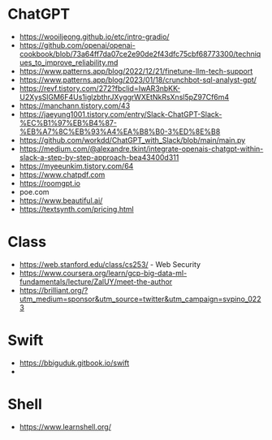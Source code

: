 # ChatGPT
* https://wooiljeong.github.io/etc/intro-gradio/
* https://github.com/openai/openai-cookbook/blob/73a64ff7da07ce2e90de2f43dfc75cbf68773300/techniques_to_improve_reliability.md
* https://www.patterns.app/blog/2022/12/21/finetune-llm-tech-support
* https://www.patterns.app/blog/2023/01/18/crunchbot-sql-analyst-gpt/
* https://revf.tistory.com/272?fbclid=IwAR3nbKK-U2XysSlGM6F4Us1iglzbthrJXyggrWXEtNkRsXnsl5pZ97Cf6m4
* https://manchann.tistory.com/43
* https://jaeyung1001.tistory.com/entry/Slack-ChatGPT-Slack-%EC%B1%97%EB%B4%87-%EB%A7%8C%EB%93%A4%EA%B8%B0-3%ED%8E%B8
* https://github.com/workdd/ChatGPT_with_Slack/blob/main/main.py
* https://medium.com/@alexandre.tkint/integrate-openais-chatgpt-within-slack-a-step-by-step-approach-bea43400d311
* https://myeeunkim.tistory.com/64
* https://www.chatpdf.com
* https://roomgpt.io
* poe.com
* https://www.beautiful.ai/
* https://textsynth.com/pricing.html

# Class
* https://web.stanford.edu/class/cs253/ - Web Security
* https://www.coursera.org/learn/gcp-big-data-ml-fundamentals/lecture/ZalUY/meet-the-author
* https://brilliant.org/?utm_medium=sponsor&utm_source=twitter&utm_campaign=svpino_0223

# Swift
* https://bbiguduk.gitbook.io/swift
* 

# Shell
* https://www.learnshell.org/
